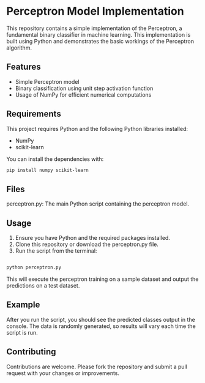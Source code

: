 # Perceptron Model Implementation

This repository contains a simple implementation of the Perceptron, a fundamental binary classifier in machine learning. This implementation is built using Python and demonstrates the basic workings of the Perceptron algorithm.

## Features

- Simple Perceptron model
- Binary classification using unit step activation function
- Usage of NumPy for efficient numerical computations

## Requirements

This project requires Python and the following Python libraries installed:

- NumPy
- scikit-learn

You can install the dependencies with:

```bash
pip install numpy scikit-learn
```

## Files

perceptron.py: The main Python script containing the perceptron model.

## Usage

1. Ensure you have Python and the required packages installed.
2. Clone this repository or download the perceptron.py file.
3. Run the script from the terminal:

```bash

python perceptron.py
```

This will execute the perceptron training on a sample dataset and output the predictions on a test dataset.

## Example

After you run the script, you should see the predicted classes output in the console. The data is randomly generated, so results will vary each time the script is run.

## Contributing

Contributions are welcome. Please fork the repository and submit a pull request with your changes or improvements.

